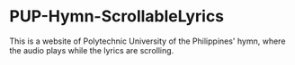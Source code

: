 # PUP-Hymn-ScrollableLyrics
This is a website of Polytechnic University of the Philippines' hymn,  where the audio plays while the lyrics are scrolling.
